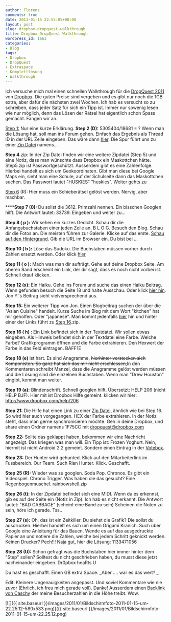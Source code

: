 ```yaml
---
author: Florenz
comments: true
date: 2011-01-15 22:55:05+00:00
layout: post
slug: dropbox-dropquest-walkthrough
title: Dropbox DropQuest Walkthrough
wordpress_id: 1663
categories:
- Blog
tags:
- Dropbox
- DropQuest
- Extraspace
- Komplettlösung
- Walkthrough
---
```


Ich versuche mich mal einen schnellen Walkthrough für die [DropQuest 2011](https://www.dropbox.com/dropquest2011) von [Dropbox](http://db.tt/a5r6LhE). Die guten Preise sind vergeben und es gibt nur noch die 1GB extra, aber dafür die nächsten zwei Wochen. Ich hab es versucht so zu schreiben, dass jeder Satz für sich ein Tipp ist. Immer nur sowenig lesen wie nur möglich, denn das Lösen der Rätsel hat eigentlich schon Spass gemacht.
Fangen wir an.

[Step 1:](https://www.dropbox.com/dropquest2011) Nur eine kurze Erklärung.
**Step 2 (D):**  5305404/18681 = ?
Wenn man die Lösung hat, soll man ins Forum gehen. Einfach das Ergebnis als Thread ID in der URL Zeile eingeben. Das wäre dann [hier](http://forums.dropbox.com/topic.php?id=284&replies=155). Die Spur führt uns zu einer [Zip Datei](http://dl.dropbox.com/u/211024/Step4.zip) namens...

**Step 4**.zip: In der Zip Datei finden wir eine weitere Zipdatei (Step 5) und eine Notiz, dass man wünschte dass Dropbox ein Maskottchen hätte. Step5.zip ist Passwortgeschützt. Ausserdem gibt es eine Zahlenfolge.
Hierbei handelt es sich um Geokoordinaten. Gibt man diese bei Google Maps ein, sieht man eine Schule, auf der Schulseite dann das Maskottchen suchen. Das Passwort lautet <del>"HUSKIES"</del> "huskies". Weiter gehts zu

[Step 6](http://www.dropbox.com/dropquest2011/r) (R): Hier muss ein Schieberätsel gelöst werden. Nervig, aber machbar.

******Step 7 (0):** Du sollst die 3612. Primzahl nennen. Ein bisschen Googlen hilft. Die Antwort lautet: 33739. Eingeben und weiter zu...

**Step 8 ( p ):** Wir sehen ein kurzes Gedicht. Schau dir die Anfangsbuchstaben einer jeden Zeile an. B L O G. Besuch den Blog. Schau dir die Fotos an. Die meisten führen zur Galerie. Klicke auf das erste. [Schau auf den Hintergrund](http://dl.dropbox.com/u/211024/Hack%20week%20photos/DSC_0066.jpg). Gib die URL im Browser ein. Du bist bei ...

**Step 10 ( b ):** Löse das Sudoku. Die Buchstaben müssen vorher durch Zahlen ersetzt werden. Oder klick [hier](http://www.myimg.de/?img=Auswahl0025bf7d.png)

**Step 11 ( o ):** Mach was man dir aufträgt. Gehe auf deine Dropbox Seite. Am oberen Rand erscheint ein Link, der dir sagt, dass es noch nicht vorbei ist. Schnell drauf klicken.

**Step 12 (x):** Ein Haiku. Gehe ins Forum und suche das einen Haiku Beitrag. Wenn gefunden besuch die Seite 18 und halte Ausschau. Oder klick [hier hin](http://forums.dropbox.com/topic.php?page=18&id=18&replies=1127). Jon Y.'s Beitrag sieht vielversprechend aus.

**Step 15:** Ein weiterer Tipp von Jon. Einen Blogbeitrag suchen der über die "Asian Cuisine" handelt. Kurze Suche im Blog mit dem Wort "kitchen" hat mir geholfen.  Oder "japanese". Man kommt jedenfalls [hier](http://blog.dropbox.com/?p=18) hin und hinter einer der Links führt zu [Step 16](http://dl.dropbox.com/u/211024/Step16.zip).zip.

**Step 16 ( h) :** Ein Link befindet sich in der Textdatei. Wir sollen etwas eingeben. Als Hinweis befindet sich in der Textdatei eine Farbe. Welche Farbe? Grafikprogramm öffnen und die Farbe extrahieren. Den Hexwert der Farbe in das Feld eintragen. BAFF1E

**Step 18 (e)** ist hart. Es sind Anagramme, <del>hierhinter verstecken sich Komponisten. So ganz hat sich das mir nicht erschlossen,</del>In den Kommentaren schreibt Manzel, dass die Anagramme gelöst werden müssen und die Lösung sind die einzelnen Buchstaben.  Wenn man "Drew Houston" eingibt, kommt man weiter.

**Step 19 (a):** Blindenschrift. Schnell googlen hilft. Übersetzt: HELP 206 (nicht HELP BJF). Hier mit ist Dropbox Hilfe gemeint. klicken wir hier: http://www.dropbox.com/help/206

**Step 21:** Die Hilfe hat einen Link zu einer [Zip Datei](http://dl.dropbox.com/u/211024/Step21.zip), ähnlich wie bei Step 16. So wird hier auch vorgegangen. HEX der Farbe extrahieren. In der Notiz steht, dass man gerne synchronisieren möchte. Geh in deine Dropbox, und share einen Ordner namens 1F75CC mit dropquest@dropbox.com

**Step 22:** Sollte das geklappt haben, bekommen wir eine Nachricht angezeigt. Das kriegen was man will. Ein Tipp ist: Frozen Yoghurt. Nein, hiermit ist nicht Android 2.2 gemeint. Sondern einen Eintrag in der [Votebox](https://www.dropbox.com/votebox/3712/frozen-yogurt).

**Step 23:** Der Hunter wird gehunted. Klick auf den Mitarbeiterlink im Fussbereich. Our Team. Such Rian Hunter. Klick. Geschafft.

**Step 25 (R):**  Wieder was zu googlen. Soda Pop. Chronos. Es gibt ein Videospiel. Chrono Trigger. Was haben die das gesucht? Eine Regenbogenmuschel. rainbowshell.zip

**Step 26 (t):** In der Zipdatei befindet sich eine MIDI. Wenn du es erkennst, gib es auf der Seite ein (Notiz in Zip). Ich hab es nicht erkannt. Die Antwort lautet: "BAD CABBAGE" <del>(scheint eine Band zu sein)</del> Scheinen die Noten zu sein, höre ich gerade. Tss..

**Step 27 (s):** Oh, das ist ein Zeitkiller. Du siehst die Grafik? Die sollst du ausdrucken. Hierbei handelt es sich um einen Origami Kranich. Such über Google eine Anleitung für das Bauen. Wende es auf das ausgedruckte Papier an und notiere die Zahlen, welche bei jedem Schritt geknickt werden. Keinen Drucker? Pech!!! Naja gut, hier die Lösung: 1133471056

**Step 28 (U):** Schon gefragt was die Buchstaben hier immer hinter dem "Step" sollen? Solltest du nicht geschrieben haben, du musst diese jetzt nacheinander eingeben. Dr0pbox heaRts U

Du hast es geschafft. Einen GB extra Space. _Aber .... war es das wert? _

Edit:
Kleinere Ungenauigkeiten angepasst. Und soviel Kommentare wie nie zuvor (Ehrlich, ich freu mich gerade voll). Danke!
Ausserdem einen[ Backlink von Caschy](http://stadt-bremerhaven.de/dropbox-dropquest-1-gb-kostenlosen-onlinespeicher-zusaetzlich-erspielen) der meine Besucherzahlen in die Höhe treibt. Wow.
<!-- more -->


[![]({{ site.baseurl }}/images/2011/01/Bildschirmfoto-2011-01-15-um-22.25.12-580x533.png)]({{ site.baseurl }}/images/2011/01/Bildschirmfoto-2011-01-15-um-22.25.12.png)

